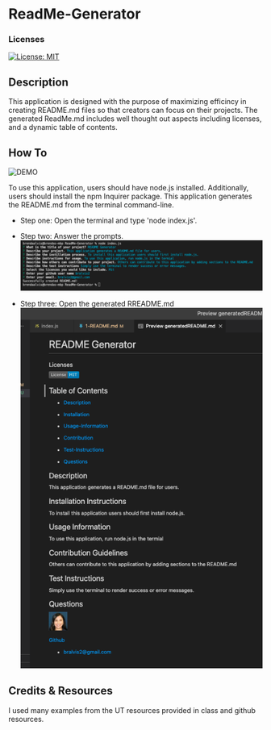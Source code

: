 # ReadMe-Generator

### Licenses
[![License: MIT](https://img.shields.io/badge/License-MIT-blue.svg)](https://opensource.org/licenses/MIT)


 ## Description
 
 This application is designed with the purpose of maximizing efficincy in creating README.md files so that creators can focus on their projects. The generated ReadMe.md includes well thought out aspects including licenses, and a dynamic table of contents. 
 
 ## How To

 ![DEMO](https://drive.google.com/file/d/1cI44ed8lKlEUCbP9EA0pvH045d9IPF5I/view)

 To use this application, users should have node.js installed. Additionally, users should install the npm Inquirer package. This application generates the README.md from the terminal command-line. 

 * Step one: Open the terminal and type 'node index.js'.

* Step two: Answer the prompts.
![prompts](./assets/img/prompts.jpeg)

* Step three: Open the generated RREADME.md
![README.md](./assets/img/README.jpeg)



 ## Credits & Resources
 I used many examples from the UT resources provided in class and github resources.

